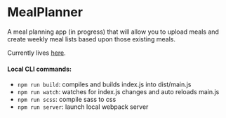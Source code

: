 # MealPlanner

A meal planning app (in progress) that will allow you to upload meals and create weekly meal lists based upon those existing meals.

Currently lives [here](http://www.thebrianpye.com/MealPlanner/).

#### Local CLI commands:
- `npm run build`: compiles and builds index.js into dist/main.js
- `npm run watch`: watches for index.js changes and auto reloads main.js
- `npm run scss`: compile sass to css
- `npm run server`: launch local webpack server
